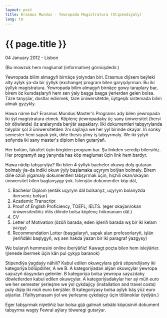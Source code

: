```yaml
---
layout: post
title: Erasmus Mundus - Ýewropada Magistratura (Stipendiýaly)
lang: tm
---
```


{{ page.title }}
================

<p class="meta">04 January 2012 - Lisbon</p>

(Bu mowzuk hem maglumat (informative) görnüşdedir.) 

Ýewropada bilim almagyň birnäçe ýolyndan biri. Erasmus diýsem beýleki alty aýlyk 
ýa-da bir ýyllyk (exchange) program bilen garyşdyrman. Bu iki ýyllyk magistratura. 
Ýewropada bilim almagyň birnäçe gowy taraplary bar, birem öz kursdaşlaryň hem sen 
ýaly başga başga ýerlerden gelen bolsa. Täze tanyşlar, dostlar edinmek, täze 
üniwersitetde, üýtgeşik sistemada bilim almak gyzykly. 

Hawa näme bu? Erasmus Mundus Master's Programs ady bilen ýewropada iki ýyl magistratura 
etmek. Köplenç ýewropadaky üç sany üniwersitet (hersi bir döwletde) öz aralarynda 
berýär sapaklary. Ilki dokumentleri tabşyrylanda talyplar şol 3 üniwersitetden 2ni 
saýlaýa we her ýyl birinde okaýar. Iň sonky semester hem sapak ýok, diňe thesis 
ylmy iş tabşyrmaly. We iki ýylyň soňynda iki sany master's diplom bilen gutarýaň. 

Her bolüm, fakultet üçin birgiden program bar. Şu linkden seredip bilersiňiz. 
Her programyň sag ýanynda has köp maglumat üçin link hem bardyr. 

Hawa nädip tabşyrylýa? Ilki bilen 4 ýyllyk bachelor okuwy doly gutaran bolmaly ýa-da 
indiki okuw ýyly başlamaka uçyrym bolýan bolmaly. Birem diňe özüň ylgamaly dokumentleri 
tabşyrmak üçin, hiçhili okan/okaýan üniwersitet bilen baglanşygy ýok. Islenýän 
dokumentler köp däl,

1. Bachelor Diplom (entäk uçyrym däl bolsanyz, uçyrym bolanyzda iberseniz bolýar)
2. Academic Transcript
3. Proof of English Proficiency, TOEFL, IELTS. (eger okaýan/okan üniwersitediňiz iňlis dilinde bolsa köplenç hökmanam däl.)
4. CV
5. Letter of Motivation (özüň barada, eden işleriň barada wş bir iki kelam ýazgy)
6. Recommendation Letter (başgalaryň, sapak alan profesorlaryň, işlän ýeriňdäki başlygyň, wş sen hakda ýazan bir iki paragraf ýazgysy)

We bularyň hemmesini online iberýäňiz! Kawagt poçta bilen hem isleýärler. (ýenede 
ibermek üçin kän pul çykyp baranok) 

Stipendiýa ýagdaýy nähili? Kabul edilen okuwçylara görä stipendiýany iki kategoriýa 
bölüpdirler, A we B. A kategoriýadan alýan okuwçylar ýewropa saýuzyň daşyndan gelenler. 
B kategoriýa bolsa ýewropa saýuzdaky döwletlerden kabul edilen okuwçylar. 
A kategoriýadakylar her aý müň euro we her semester ýerleşme we ýol çykdaýçy 
(installation and travel costs) puly diýip iki müň euro berýäler. B kategoriýasy 
bolsa aýlyk bäş ýüz euro alýarlar. (Ýalňyşmasam ýol we ýerleşme çykdaýçy üçin 
tölänoklar öýdýän.) 

Eger tabşyrmak niýetiňiz bar bolsa gijä galmaň sebäbi köpüsiniň dokument tabşyrma 
wagty Fewral aýlary töweregi gutarýar. 

